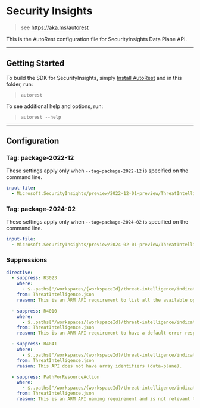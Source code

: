# Security Insights

> see https://aka.ms/autorest

This is the AutoRest configuration file for SecurityInsights Data Plane API.

---

## Getting Started

To build the SDK for SecurityInsights, simply [Install AutoRest](https://aka.ms/autorest/install) and in this folder, run:

> `autorest`

To see additional help and options, run:

> `autorest --help`

---

## Configuration

### Tag: package-2022-12

These settings apply only when `--tag=package-2022-12` is specified on the command line.

```yaml $(tag) == 'package-2022-12'
input-file:
  - Microsoft.SecurityInsights/preview/2022-12-01-preview/ThreatIntelligence.json
```
### Tag: package-2024-02

These settings apply only when `--tag=package-2024-02` is specified on the command line.

```yaml $(tag) == 'package-2024-02'
input-file:
  - Microsoft.SecurityInsights/preview/2024-02-01-preview/ThreatIntelligence.json
```

### Suppressions

```yaml
directive:
  - suppress: R3023
    where: 
      - $..paths["/workspaces/{workspaceId}/threat-intelligence/indicators:upload"]
    from: ThreatIntelligence.json
    reason: This is an ARM API requirement to list all the available operations, but this is a data-plane API.

  - suppress: R4010
    where: 
      - $..paths["/workspaces/{workspaceId}/threat-intelligence/indicators:upload"]
    from: ThreatIntelligence.json
    reason: This is an ARM API requirement to have a default error response, but it is irrelevant to this data-plane API.

  - suppress: R4041
    where: 
      - $..paths["/workspaces/{workspaceId}/threat-intelligence/indicators:upload"]
    from: ThreatIntelligence.json
    reason: This API does not have array identifiers (data-plane).

  - suppress: PathForResourceAction
    where: 
      - $..paths["/workspaces/{workspaceId}/threat-intelligence/indicators:upload"]
    from: ThreatIntelligence.json
    reason: This is an ARM API naming requirement and is not relevant to a data-plane API.
```

